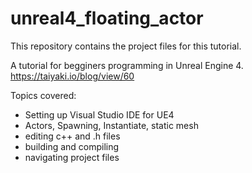 # unreal4_floating_actor
This repository contains the project files for this tutorial.

A tutorial for begginers programming in Unreal Engine 4.
https://taiyaki.io/blog/view/60

Topics covered:

- Setting up Visual Studio IDE for UE4
- Actors, Spawning, Instantiate, static mesh
- editing c++ and .h files
- building and compiling
- navigating project files
